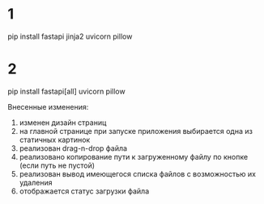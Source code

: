 # 1
pip install fastapi jinja2 uvicorn pillow

# 2
pip install fastapi[all] uvicorn pillow


Внесенные изменения:
1) изменен дизайн страниц
2) на главной странице при запуске приложения выбирается одна из статичных картинок
3) реализован drag-n-drop файла
4) реализовано копирование пути к загруженному файлу по кнопке (если путь не пустой)
5) реализован вывод имеющегося списка файлов с возможностью их удаления
6) отображается статус загрузки файла
